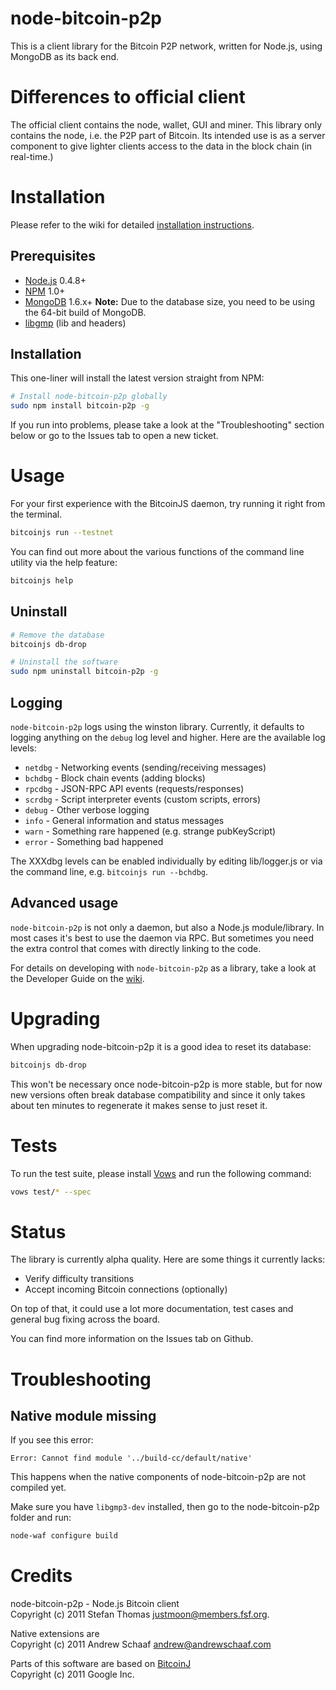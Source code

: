 # node-bitcoin-p2p

This is a client library for the Bitcoin P2P network, written for
Node.js, using MongoDB as its back end.

# Differences to official client

The official client contains the node, wallet, GUI and miner. This
library only contains the node, i.e. the P2P part of Bitcoin. Its
intended use is as a server component to give lighter clients
access to the data in the block chain (in real-time.)

# Installation

Please refer to the wiki for detailed [installation
instructions](https://github.com/bitcoinjs/node-bitcoin-p2p/wiki/Installation).

## Prerequisites

* [Node.js](https://github.com/joyent/node) 0.4.8+
* [NPM](https://github.com/isaacs/npm) 1.0+
* [MongoDB](http://www.mongodb.org/) 1.6.x+
  **Note:** Due to the database size, you need to be using the 64-bit
  build of MongoDB.
* [libgmp](http://gmplib.org/) (lib and headers)


## Installation

This one-liner will install the latest version straight from NPM:

``` sh
# Install node-bitcoin-p2p globally
sudo npm install bitcoin-p2p -g
```

If you run into problems, please take a look at the "Troubleshooting"
section below or go to the Issues tab to open a new ticket.

# Usage

For your first experience with the BitcoinJS daemon, try running it
right from the terminal.

``` sh
bitcoinjs run --testnet
```

You can find out more about the various functions of the command line
utility via the help feature:

``` sh
bitcoinjs help
```


## Uninstall

``` sh
# Remove the database
bitcoinjs db-drop

# Uninstall the software
sudo npm uninstall bitcoin-p2p -g
```


## Logging

`node-bitcoin-p2p` logs using the winston library. Currently, it
defaults to logging anything on the `debug` log level and higher. Here
are the available log levels:

- `netdbg` - Networking events (sending/receiving messages)
- `bchdbg` - Block chain events (adding blocks)
- `rpcdbg` - JSON-RPC API events (requests/responses)
- `scrdbg` - Script interpreter events (custom scripts, errors)
- `debug` - Other verbose logging
- `info` - General information and status messages
- `warn` - Something rare happened (e.g. strange pubKeyScript)
- `error` - Something bad happened

The XXXdbg levels can be enabled individually by editing
lib/logger.js or via the command line, e.g. `bitcoinjs run --bchdbg`.


## Advanced usage

`node-bitcoin-p2p` is not only a daemon, but also a Node.js
module/library. In most cases it's best to use the daemon via RPC. But
sometimes you need the extra control that comes with directly linking
to the code.

For details on developing with `node-bitcoin-p2p` as a library, take a
look at the Developer Guide on the
[wiki](https://github.com/bitcoinjs/node-bitcoin-p2p/wiki).


# Upgrading

When upgrading node-bitcoin-p2p it is a good idea to reset its
database:

``` sh
bitcoinjs db-drop
```

This won't be necessary once node-bitcoin-p2p is more stable, but for
now new versions often break database compatibility and since it only
takes about ten minutes to regenerate it makes sense to just reset it.


# Tests

To run the test suite, please install [Vows](http://vowsjs.org) and
run the following command:

``` sh
vows test/* --spec
```

# Status

The library is currently alpha quality. Here are some things it
currently lacks:

- Verify difficulty transitions
- Accept incoming Bitcoin connections (optionally)

On top of that, it could use a lot more documentation, test
cases and general bug fixing across the board.

You can find more information on the Issues tab on Github.

# Troubleshooting

## Native module missing

If you see this error:

    Error: Cannot find module '../build-cc/default/native'

This happens when the native components of node-bitcoin-p2p are not
compiled yet.

Make sure you have `libgmp3-dev` installed, then go to the
node-bitcoin-p2p folder and run:

``` sh
node-waf configure build
```

# Credits

node-bitcoin-p2p - Node.js Bitcoin client<br>
Copyright (c) 2011 Stefan Thomas <justmoon@members.fsf.org>.

Native extensions are<br>
Copyright (c) 2011 Andrew Schaaf <andrew@andrewschaaf.com>

Parts of this software are based on [BitcoinJ](http://code.google.com/p/bitcoinj/)<br>
Copyright (c) 2011 Google Inc.
